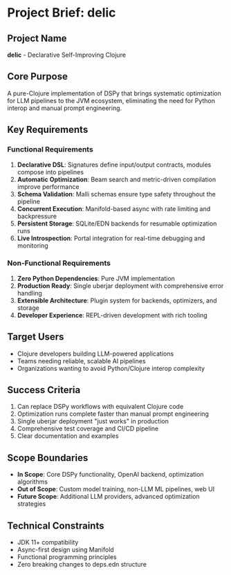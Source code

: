 # Project Brief: delic

## Project Name
**delic** - Declarative Self-Improving Clojure

## Core Purpose
A pure-Clojure implementation of DSPy that brings systematic optimization for LLM pipelines to the JVM ecosystem, eliminating the need for Python interop and manual prompt engineering.

## Key Requirements

### Functional Requirements
1. **Declarative DSL**: Signatures define input/output contracts, modules compose into pipelines
2. **Automatic Optimization**: Beam search and metric-driven compilation improve performance
3. **Schema Validation**: Malli schemas ensure type safety throughout the pipeline
4. **Concurrent Execution**: Manifold-based async with rate limiting and backpressure
5. **Persistent Storage**: SQLite/EDN backends for resumable optimization runs
6. **Live Introspection**: Portal integration for real-time debugging and monitoring

### Non-Functional Requirements
1. **Zero Python Dependencies**: Pure JVM implementation
2. **Production Ready**: Single uberjar deployment with comprehensive error handling
3. **Extensible Architecture**: Plugin system for backends, optimizers, and storage
4. **Developer Experience**: REPL-driven development with rich tooling

## Target Users
- Clojure developers building LLM-powered applications
- Teams needing reliable, scalable AI pipelines
- Organizations wanting to avoid Python/Clojure interop complexity

## Success Criteria
1. Can replace DSPy workflows with equivalent Clojure code
2. Optimization runs complete faster than manual prompt engineering
3. Single uberjar deployment "just works" in production
4. Comprehensive test coverage and CI/CD pipeline
5. Clear documentation and examples

## Scope Boundaries
- **In Scope**: Core DSPy functionality, OpenAI backend, optimization algorithms
- **Out of Scope**: Custom model training, non-LLM ML pipelines, web UI
- **Future Scope**: Additional LLM providers, advanced optimization strategies

## Technical Constraints
- JDK 11+ compatibility
- Async-first design using Manifold
- Functional programming principles
- Zero breaking changes to deps.edn structure